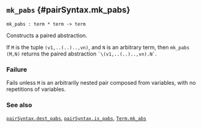 ## `mk_pabs` {#pairSyntax.mk_pabs}


```
mk_pabs : term * term -> term
```



Constructs a paired abstraction.


If `M` is the tuple `(v1,..(..)..,vn)`, and `N` is an arbitrary term,
then `mk_pabs (M,N)` returns the paired abstraction `` `\(v1,..(..)..,vn).N` ``.

### Failure

Fails unless `M` is an arbitrarily nested pair composed from variables,
with no repetitions of variables.

### See also

[`pairSyntax.dest_pabs`](#pairSyntax.dest_pabs), [`pairSyntax.is_pabs`](#pairSyntax.is_pabs), [`Term.mk_abs`](#Term.mk_abs)


